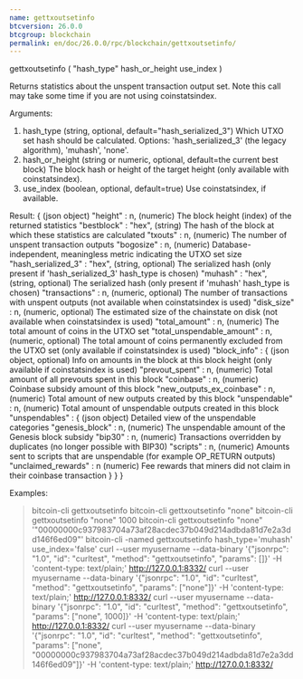 ```yaml
---
name: gettxoutsetinfo
btcversion: 26.0.0
btcgroup: blockchain
permalink: en/doc/26.0.0/rpc/blockchain/gettxoutsetinfo/
---
```


gettxoutsetinfo ( "hash_type" hash_or_height use_index )

Returns statistics about the unspent transaction output set.
Note this call may take some time if you are not using coinstatsindex.

Arguments:
1. hash_type         (string, optional, default="hash_serialized_3") Which UTXO set hash should be calculated. Options: 'hash_serialized_3' (the legacy algorithm), 'muhash', 'none'.
2. hash_or_height    (string or numeric, optional, default=the current best block) The block hash or height of the target height (only available with coinstatsindex).
3. use_index         (boolean, optional, default=true) Use coinstatsindex, if available.

Result:
{                                     (json object)
  "height" : n,                       (numeric) The block height (index) of the returned statistics
  "bestblock" : "hex",                (string) The hash of the block at which these statistics are calculated
  "txouts" : n,                       (numeric) The number of unspent transaction outputs
  "bogosize" : n,                     (numeric) Database-independent, meaningless metric indicating the UTXO set size
  "hash_serialized_3" : "hex",        (string, optional) The serialized hash (only present if 'hash_serialized_3' hash_type is chosen)
  "muhash" : "hex",                   (string, optional) The serialized hash (only present if 'muhash' hash_type is chosen)
  "transactions" : n,                 (numeric, optional) The number of transactions with unspent outputs (not available when coinstatsindex is used)
  "disk_size" : n,                    (numeric, optional) The estimated size of the chainstate on disk (not available when coinstatsindex is used)
  "total_amount" : n,                 (numeric) The total amount of coins in the UTXO set
  "total_unspendable_amount" : n,     (numeric, optional) The total amount of coins permanently excluded from the UTXO set (only available if coinstatsindex is used)
  "block_info" : {                    (json object, optional) Info on amounts in the block at this block height (only available if coinstatsindex is used)
    "prevout_spent" : n,              (numeric) Total amount of all prevouts spent in this block
    "coinbase" : n,                   (numeric) Coinbase subsidy amount of this block
    "new_outputs_ex_coinbase" : n,    (numeric) Total amount of new outputs created by this block
    "unspendable" : n,                (numeric) Total amount of unspendable outputs created in this block
    "unspendables" : {                (json object) Detailed view of the unspendable categories
      "genesis_block" : n,            (numeric) The unspendable amount of the Genesis block subsidy
      "bip30" : n,                    (numeric) Transactions overridden by duplicates (no longer possible with BIP30)
      "scripts" : n,                  (numeric) Amounts sent to scripts that are unspendable (for example OP_RETURN outputs)
      "unclaimed_rewards" : n         (numeric) Fee rewards that miners did not claim in their coinbase transaction
    }
  }
}

Examples:
> bitcoin-cli gettxoutsetinfo 
> bitcoin-cli gettxoutsetinfo "none"
> bitcoin-cli gettxoutsetinfo "none" 1000
> bitcoin-cli gettxoutsetinfo "none" '"00000000c937983704a73af28acdec37b049d214adbda81d7e2a3dd146f6ed09"'
> bitcoin-cli -named gettxoutsetinfo hash_type='muhash' use_index='false'
> curl --user myusername --data-binary '{"jsonrpc": "1.0", "id": "curltest", "method": "gettxoutsetinfo", "params": []}' -H 'content-type: text/plain;' http://127.0.0.1:8332/
> curl --user myusername --data-binary '{"jsonrpc": "1.0", "id": "curltest", "method": "gettxoutsetinfo", "params": ["none"]}' -H 'content-type: text/plain;' http://127.0.0.1:8332/
> curl --user myusername --data-binary '{"jsonrpc": "1.0", "id": "curltest", "method": "gettxoutsetinfo", "params": ["none", 1000]}' -H 'content-type: text/plain;' http://127.0.0.1:8332/
> curl --user myusername --data-binary '{"jsonrpc": "1.0", "id": "curltest", "method": "gettxoutsetinfo", "params": ["none", "00000000c937983704a73af28acdec37b049d214adbda81d7e2a3dd146f6ed09"]}' -H 'content-type: text/plain;' http://127.0.0.1:8332/


